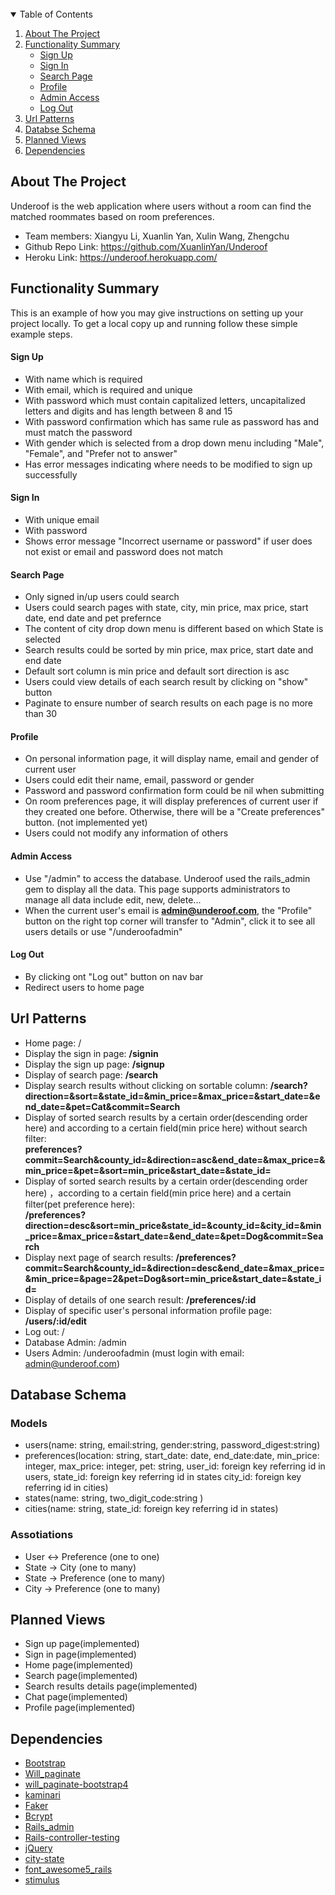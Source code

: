 <br />




<!-- TABLE OF CONTENTS -->

<details open="open">
  <summary>Table of Contents</summary>
  <ol>
    <li>
      <a href="#about-the-project">About The Project</a>
    </li>
    <li>
      <a href="#functionality-summary">Functionality Summary</a>
      <ul>
        <li><a href="#sign-up">Sign Up</a></li>
        <li><a href="#sign-in">Sign In</a></li>
        <li><a href="#search-page">Search Page</a></li>
        <li><a href="#profile">Profile</a></li>
        <li><a href="#admin-access">Admin Access</a></li>
        <li><a href="#log-out">Log Out</a></li>
      </ul>
    </li>
    <li><a href="#url-patterns">Url Patterns</a></li>
    <li><a href="#database-schema">Databse Schema</a></li>
    <li><a href="#planned-views">Planned Views</a></li>
    <li><a href="#dependencies">Dependencies</a></li>
  </ol>
</details>


<!-- ABOUT THE PROJECT -->
## About The Project

Underoof is the web application where users without a room can find the matched roommates based on room preferences. 

* Team members: Xiangyu Li, Xuanlin Yan, Xulin Wang, Zhengchu
* Github Repo Link: https://github.com/XuanlinYan/Underoof
* Heroku Link: https://underoof.herokuapp.com/



<!-- Functionality Summary -->
## Functionality Summary

This is an example of how you may give instructions on setting up your project locally.
To get a local copy up and running follow these simple example steps.

#### Sign Up

* With name which is required
* With email, which is required and unique
* With password which must contain capitalized letters, uncapitalized letters and digits and has length between 8 and 15
* With password confirmation which has same rule as password has and must match the password
* With gender which is selected from a drop down menu including "Male", "Female", and "Prefer not to answer"
* Has error messages indicating where needs to be modified to sign up successfully

#### Sign In

* With unique email
* With password
* Shows error message "Incorrect username or password" if user does not exist or email and password does not match

#### Search Page
* Only signed in/up users could search
* Users could search pages with state, city, min price, max price, start date, end date and pet prefernce
* The content of city drop down menu is different based on which State is selected
* Search results could be sorted by min price, max price, start date and end date
* Default sort column is min price and default sort direction is asc
* Users could view details of each search result by clicking on "show" button
* Paginate to ensure number of search results on each page is no more than 30

#### Profile
* On personal information page, it will display name, email and gender of current user
* Users could edit their name, email, password or gender
* Password and password confirmation form could be nil when submitting
* On room preferences page, it will display preferences of current user if they created one before. Otherwise, there will be a "Create preferences" button. (not implemented yet)
* Users could not modify any information of others


#### Admin Access

* Use "/admin" to access the database. Underoof used the rails_admin gem to display all the data. This page supports administrators to manage all data include  edit, new, delete...
* When the current user's email is **admin@underoof.com**, the "Profile" button on the right top corner will transfer to "Admin", click it to see all users details or use "/underoofadmin"

#### Log Out
* By clicking ont "Log out" button on nav bar
* Redirect users to home page



## Url Patterns
* Home page: /
* Display the sign in page: **/signin**
* Display the sign up page: **/signup**
* Display of search page: **/search**
* Display search results without clicking on sortable column: **/search?direction=&sort=&state_id=&min_price=&max_price=&start_date=&end_date=&pet=Cat&commit=Search**
* Display of sorted search results by a certain order(descending order here) and according to a certain field(min price here) without search filter:       
**preferences?commit=Search&county_id=&direction=asc&end_date=&max_price=&min_price=&pet=&sort=min_price&start_date=&state_id=**
* Display of sorted search results by a certain order(descending order here) ，according to a certain field(min price here) and a certain filter(pet preference here): </br>  **/preferences?direction=desc&sort=min_price&state_id=&county_id=&city_id=&min_price=&max_price=&start_date=&end_date=&pet=Dog&commit=Search**
* Display next page of search results: **/preferences?commit=Search&county_id=&direction=desc&end_date=&max_price=&min_price=&page=2&pet=Dog&sort=min_price&start_date=&state_id=**
* Display of details of one search result: **/preferences/:id**
* Display of specific user's personal information profile page: **/users/:id/edit**
* Log out: /
* Database Admin: /admin
* Users Admin: /underoofadmin (must login with email: admin@underoof.com)




## Database Schema
### Models
* users(name: string, email:string, gender:string, password_digest:string)
* preferences(location: string, start_date: date, end_date:date, min_price: integer, max_price: integer, pet: string, user_id: foreign key referring id in users, state_id: foreign key referring id in states city_id: foreign key referring id in cities)
* states(name: string, two_digit_code:string )
* cities(name: string, state_id: foreign key referring id in states)
### Assotiations
* User <-> Preference (one to one)
* State -> City (one to many)
* State -> Preference (one to many)
* City -> Preference (one to many)

## Planned Views
* Sign up page(implemented)
* Sign in page(implemented)
* Home page(implemented)
* Search page(implemented)
* Search results details page(implemented)
* Chat page(implemented)
* Profile page(implemented)



## Dependencies
* [Bootstrap](https://getbootstrap.com)
* [Will_paginate](https://github.com/mislav/will_paginate)
* [will_paginate-bootstrap4](https://github.com/delef/will_paginate-bootstrap4)
* [kaminari](https://github.com/kaminari/kaminari)
* [Faker](https://github.com/faker-ruby/faker)
* [Bcrypt](https://github.com/bcrypt-ruby/bcrypt-ruby)
* [Rails_admin](https://github.com/sferik/rails_admin)
* [Rails-controller-testing](https://github.com/rails/rails-controller-testing)
* [jQuery](https://www.botreetechnologies.com/blog/introducing-jquery-in-rails-6-using-webpacker)
* [city-state](https://github.com/loureirorg/city-state)
* [font_awesome5_rails](https://github.com/tomkra/font_awesome5_rails)
* [stimulus](https://stimulus.hotwire.dev/handbook/origin)
